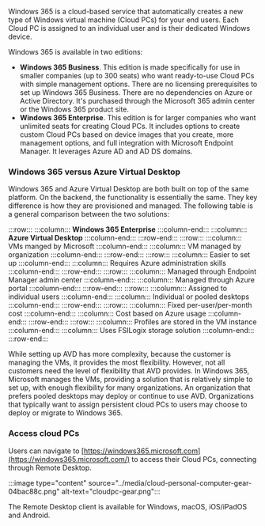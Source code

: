 Windows 365 is a cloud-based service that automatically creates a new type of Windows virtual machine (Cloud PCs) for your end users. Each Cloud PC is assigned to an individual user and is their dedicated Windows device.

Windows 365 is available in two editions:

 -  **Windows 365 Business**. This edition is made specifically for use in smaller companies (up to 300 seats) who want ready-to-use Cloud PCs with simple management options. There are no licensing prerequisites to set up Windows 365 Business. There are no dependencies on Azure or Active Directory. It's purchased through the Microsoft 365 admin center or the Windows 365 product site.
 -  **Windows 365 Enterprise**. This edition is for larger companies who want unlimited seats for creating Cloud PCs. It includes options to create custom Cloud PCs based on device images that you create, more management options, and full integration with Microsoft Endpoint Manager. It leverages Azure AD and AD DS domains.

### Windows 365 versus Azure Virtual Desktop

Windows 365 and Azure Virtual Desktop are both built on top of the same platform. On the backend, the functionality is essentially the same. They key difference is how they are provisioned and managed. The following table is a general comparison between the two solutions:

:::row:::
  :::column:::
    **Windows 365 Enterprise**
  :::column-end:::
  :::column:::
    **Azure Virtual Desktop**
  :::column-end:::
:::row-end:::
:::row:::
  :::column:::
    VMs manged by Microsoft
  :::column-end:::
  :::column:::
    VM managed by organization
  :::column-end:::
:::row-end:::
:::row:::
  :::column:::
    Easier to set up
  :::column-end:::
  :::column:::
    Requires Azure administration skills
  :::column-end:::
:::row-end:::
:::row:::
  :::column:::
    Managed through Endpoint Manager admin center
  :::column-end:::
  :::column:::
    Managed through Azure portal
  :::column-end:::
:::row-end:::
:::row:::
  :::column:::
    Assigned to individual users
  :::column-end:::
  :::column:::
    Individual or pooled desktops
  :::column-end:::
:::row-end:::
:::row:::
  :::column:::
    Fixed per-user/per-month cost
  :::column-end:::
  :::column:::
    Cost based on Azure usage
  :::column-end:::
:::row-end:::
:::row:::
  :::column:::
    Profiles are stored in the VM instance
  :::column-end:::
  :::column:::
    Uses FSILogix storage solution
  :::column-end:::
:::row-end:::


While setting up AVD has more complexity, because the customer is managing the VMs, it provides the most flexibility. However, not all customers need the level of flexibility that AVD provides. In Windows 365, Microsoft manages the VMs, providing a solution that is relatively simple to set up, with enough flexibility for many organizations. An organization that prefers pooled desktops may deploy or continue to use AVD. Organizations that typically want to assign persistent cloud PCs to users may choose to deploy or migrate to Windows 365.

### Access cloud PCs

Users can navigate to [https://windows365.microsoft.com](https://windows365.microsoft.com/) to access their Cloud PCs, connecting through Remote Desktop.

:::image type="content" source="../media/cloud-personal-computer-gear-04bac88c.png" alt-text="cloudpc-gear.png":::


The Remote Desktop client is available for Windows, macOS, iOS/iPadOS and Android.
